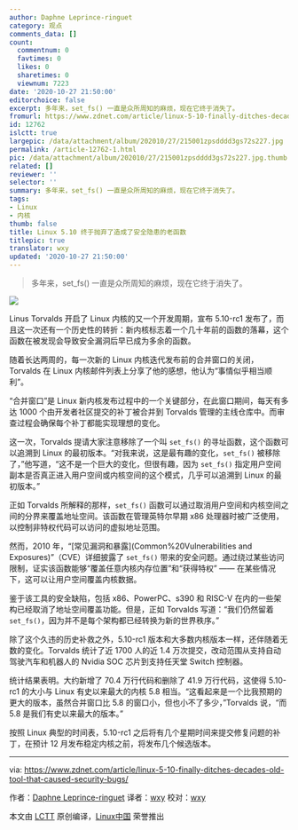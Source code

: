 ```yaml
---
author: Daphne Leprince-ringuet
category: 观点
comments_data: []
count:
  commentnum: 0
  favtimes: 0
  likes: 0
  sharetimes: 0
  viewnum: 7223
date: '2020-10-27 21:50:00'
editorchoice: false
excerpt: 多年来，set_fs() 一直是众所周知的麻烦，现在它终于消失了。
fromurl: https://www.zdnet.com/article/linux-5-10-finally-ditches-decades-old-tool-that-caused-security-bugs/
id: 12762
islctt: true
largepic: /data/attachment/album/202010/27/215001zpsdddd3gs72s227.jpg
permalink: /article-12762-1.html
pic: /data/attachment/album/202010/27/215001zpsdddd3gs72s227.jpg.thumb.jpg
related: []
reviewer: ''
selector: ''
summary: 多年来，set_fs() 一直是众所周知的麻烦，现在它终于消失了。
tags:
- Linux
- 内核
thumb: false
title: Linux 5.10 终于抛弃了造成了安全隐患的老函数
titlepic: true
translator: wxy
updated: '2020-10-27 21:50:00'
---
```



> 
> 多年来，set\_fs() 一直是众所周知的麻烦，现在它终于消失了。
> 
> 
> 


![](/data/attachment/album/202010/27/215001zpsdddd3gs72s227.jpg)


Linus Torvalds 开启了 Linux 内核的又一个开发周期，宣布 5.10-rc1 发布了，而且这一次还有一个历史性的转折：新内核标志着一个几十年前的函数的落幕，这个函数在被发现会导致安全漏洞后早已成为多余的函数。


随着长达两周的，每一次新的 Linux 内核迭代发布前的合并窗口的关闭，Torvalds 在 Linux 内核邮件列表上分享了他的感想，他认为“事情似乎相当顺利”。


“合并窗口”是 Linux 新内核发布过程中的一个关键部分，在此窗口期间，每天有多达 1000 个由开发者社区提交的补丁被合并到 Torvalds 管理的主线仓库中。而审查过程会确保每个补丁都能实现理想的变化。


这一次，Torvalds 提请大家注意移除了一个叫 `set_fs()` 的寻址函数，这个函数可以追溯到 Linux 的最初版本。“对我来说，这是最有趣的变化，`set_fs()` 被移除了，”他写道，“这不是一个巨大的变化，但很有趣，因为 `set_fs()` 指定用户空间副本是否真正进入用户空间或内核空间的这个模式，几乎可以追溯到 Linux 的最初版本。”


正如 Torvalds 所解释的那样，`set_fs()` 函数可以通过取消用户空间和内核空间之间的分界来覆盖地址空间。该函数在管理英特尔早期 x86 处理器时被广泛使用，以控制非特权代码可以访问的虚拟地址范围。


然而，2010 年，“[常见漏洞和暴露](Common%20Vulnerabilities and Exposures)”（CVE）详细披露了 `set_fs()` 带来的安全问题。通过绕过某些访问限制，证实该函数能够“覆盖任意内核内存位置”和“获得特权” —— 在某些情况下，这可以让用户空间覆盖内核数据。


鉴于该工具的安全缺陷，包括 x86、PowerPC、s390 和 RISC-V 在内的一些架构已经取消了地址空间覆盖功能。但是，正如 Torvalds 写道：“我们仍然留着 `set_fs()`，因为并不是每个架构都已经转换为新的世界秩序。”


除了这个久违的历史补救之外，5.10-rc1 版本和大多数内核版本一样，还伴随着无数的变化。Torvalds 统计了近 1700 人的近 1.4 万次提交，改动范围从支持自动驾驶汽车和机器人的 Nvidia SOC 芯片到支持任天堂 Switch 控制器。


统计结果表明。大约新增了 70.4 万行代码和删除了 41.9 万行代码，这使得 5.10-rc1 的大小与 Linux 有史以来最大的内核 5.8 相当。“这看起来是一个比我预期的更大的版本，虽然合并窗口比 5.8 的窗口小，但也小不了多少，”Torvalds 说，“而 5.8 是我们有史以来最大的版本。”


按照 Linux 典型的时间表，5.10-rc1 之后将有几个星期时间来提交修复问题的补丁，在预计 12 月发布稳定内核之前，将发布几个候选版本。




---


via: <https://www.zdnet.com/article/linux-5-10-finally-ditches-decades-old-tool-that-caused-security-bugs/> 


作者：[Daphne Leprince-ringuet](https://www.zdnet.com/meet-the-team/uk/daphne+leprince-ringuet/) 译者：[wxy](https://github.com/wxy) 校对：[wxy](https://github.com/wxy)


本文由 [LCTT](https://github.com/LCTT/TranslateProject) 原创编译，[Linux中国](https://linux.cn/) 荣誉推出